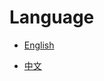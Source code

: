 # Language

- [English](https://github.com/MeowServer/HintServiceMeow/blob/main/README.md)

- [中文](https://github.com/MeowServer/HintServiceMeow/blob/main/README_zh.md)